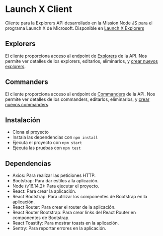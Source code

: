 # Launch X Client

Cliente para la Explorers API desarrollado en la Mission Node JS para el programa Launch X de Microsoft.
Disponible en [Launch X Explorers](https://client-launchx.herokuapp.com/)

## Explorers

El cliente proporciona acceso al endpoint de [Explorers](https://client-launchx.herokuapp.com/explorers) de la API.
Nos permite ver detalles de los explorers, editarlos, eliminarlos, y [crear nuevos explorers](https://client-launchx.herokuapp.com/explorers/new).

## Commanders

El cliente proporciona acceso al endpoint de [Commanders](https://client-launchx.herokuapp.com/commanders) de la API.
Nos permite ver detalles de los commanders, editarlos, eliminarlos, y [crear nuevos commanders](https://client-launchx.herokuapp.com/commanders/new).

## Instalación

- Clona el proyecto
- Instala las dependencias con `npm install`
- Ejecuta el proyecto con `npm start`
- Ejecuta las pruebas con `npm test`

## Dependencias

- Axios: Para realizar las peticiones HTTP.
- Bootstrap: Para dar estilos a la aplicación.
- Node (v16.14.2): Para ejecutar el proyecto.
- React: Para crear la aplicación.
- React Bootstrap: Para utilizar los componentes de Bootstrap en la aplicación.
- React Router: Para crear el router de la aplicación.
- React Router Bootstrap: Para crear links del React Router en componentes de Bootstrap.
- React Toastify: Para mostrar toasts en la aplicación.
- Sentry: Para reportar errores en la aplicación.
